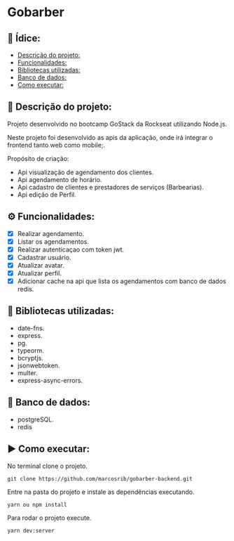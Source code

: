 # Gobarber

## :page_with_curl: Ídice: 
  - [Descrição do projeto:](#memo-descrição-do-projeto)
  - [Funcionalidades:](#gear-funcionalidades)
  - [Bibliotecas utilizadas:](#file_folder-bibliotecas-utilizadas)
  -  [Banco de dados:](#floppy_disk-banco-de-dados)
  - [Como executar:](#arrow_forward-como-executar)

## :memo: Descrição do projeto:

Projeto desenvolvido no bootcamp GoStack da Rockseat utilizando Node.js.

Neste projeto foi desenvolvido as apis da aplicação, onde irá integrar o frontend tanto web como mobile;.

 Propósito de criação:
 
- Api visualização de agendamento dos clientes.
- Api agendamento de horário.
- Api cadastro de clientes e prestadores de serviços (Barbearias).
- Api edição de Perfil.



## :gear: Funcionalidades:

- [X] Realizar agendamento.
- [X] Listar os agendamentos.
- [X] Realizar autenticaçao com token jwt.
- [X] Cadastrar usuário.
- [X] Atualizar avatar.
- [X] Atualizar perfil.
- [X] Adicionar cache na api que lista os agendamentos com banco de dados redis.
## :file_folder: Bibliotecas utilizadas: 
- date-fns.
- express.
- pg.
- typeorm.
- bcryptjs.
- jsonwebtoken.
- multer.
- express-async-errors.
## :floppy_disk: Banco de dados: 
- postgreSQL.
- redis
## :arrow_forward: Como executar:
No terminal clone o projeto.
```
git clone https://github.com/marcosrib/gobarber-backend.git
```
Entre na pasta do projeto e instale as dependências executando.
```
yarn ou npm install
```
Para rodar o projeto execute.

```
yarn dev:server
```

